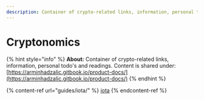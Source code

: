 ```yaml
---
description: Container of crypto-related links, information, personal todo's and readings
---
```


# Cryptonomics

{% hint style="info" %}
**About:** Container of crypto-related links, information, personal todo's and readings. Content is shared under: [https://arminhadzalic.gitbook.io/product-docs/](https://arminhadzalic.gitbook.io/product-docs/)
{% endhint %}

{% content-ref url="guides/iota/" %}
[iota](guides/iota/)
{% endcontent-ref %}
